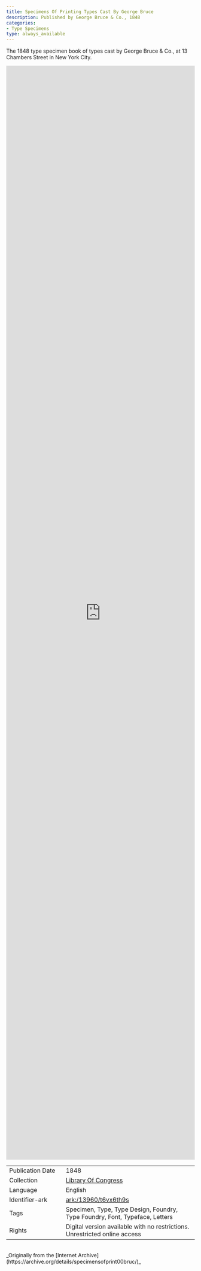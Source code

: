 ```yaml
---
title: Specimens Of Printing Types Cast By George Bruce
description: Published by George Bruce & Co., 1848
categories:
- Type Specimens
type: always_available
---
```

The 1848 type specimen book of types cast by George Bruce & Co., at 13 Chambers Street in New York City.
<!-- more -->
<iframe src="https://archive.org/embed/specimensofprint00bruc#page/0" width="100% " height="75% " frameborder="0" webkitallowfullscreen="true" mozallowfullscreen="true" allowfullscreen></iframe>
<br>
<table>
  <tr>
    <td style="width:30%">Publication Date</td>
    <td>1848</td>
  </tr>
  <tr>
    <td style="width:30%">Collection</td>
    <td><a href="https://archive.org/details/library_of_congress">Library Of Congress</a></td>
  </tr>
  <tr>
    <td style="width:30%">Language</td>
    <td>English</td>
  </tr>
  <tr>
    <td style="width:30%">Identifier-ark</td>
    <td><a href="https://archive.org/details/specimensofprint00bruc">ark:/13960/t6vx6th9s</a></td>
  </tr>
  <tr>
    <td style="width:30%">Tags</td>
    <td>Specimen, Type, Type Design, Foundry, Type Foundry, Font, Typeface, Letters</td>
  </tr>
  <tr>
    <td style="width:30%">Rights</td>
    <td>Digital version available with no restrictions. Unrestricted online access</td>
  </tr>
</table>
<br>
_Originally from the [Internet Archive](https://archive.org/details/specimensofprint00bruc/)_
